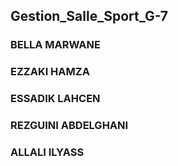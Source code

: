 ## Gestion_Salle_Sport_G-7
### BELLA MARWANE
### EZZAKI HAMZA
### ESSADIK LAHCEN
### REZGUINI ABDELGHANI
###  ALLALI ILYASS
 
